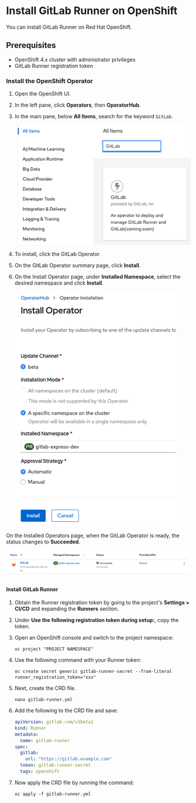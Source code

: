 # Install GitLab Runner on OpenShift

You can install GitLab Runner on Red Hat OpenShift.

## Prerequisites

- OpenShift 4.x cluster with administrator privileges
- GitLab Runner registration token

### Install the OpenShift Operator

1. Open the OpenShift UI.
1. In the left pane, click **Operators**, then **OperatorHub**.
1. In the main pane, below **All Items**, search for the keyword `GitLab`.

   ![GitLab Operator](img/openshift_allitems_v13_3.png)

1. To install, click the GitLab Operator.
1. On the GitLab Operator summary page, click **Install**.
1. On the Install Operator page, under **Installed Namespace**, select the desired namespace and click **Install**.

   ![GitLab Operator Install Page](img/openshift_installoperator_v13_3.png)

On the Installed Operators page, when the GitLab Operator is ready, the status changes to **Succeeded**.

![GitLab Operator Install Status](img/openshift_success_v13_3.png)

#### Install GitLab Runner

1. Obtain the Runner registration token by going to the project's **Settings > CI/CD** and
   expanding the **Runners** section.
1. Under **Use the following registration token during setup:**, copy the token.
1. Open an OpenShift console and switch to the project namespace:

   ```shell
   oc project "PROJECT NAMESPACE"
   ```

1. Use the following command with your Runner token:

   ```shell
   oc create secret generic gitlab-runner-secret --from-literal runner_registration_token="xxx"
   ```

1. Next, create the CRD file.

   ```shell
   nano gitlab-runner.yml
   ```

1. Add the following to the CRD file and save:

   ```yaml
   apiVersion: gitlab.com/v1beta1
   kind: Runner
   metadata:
     name: gitlab-runner
   spec:
     gitlab:
       url: "https://gitlab.example.com"
     token: gitlab-runner-secret
     tags: openshift
   ```

1. Now apply the CRD file by running the command:

   ```shell
   oc apply -f gitlab-runner.yml
   ```

